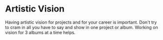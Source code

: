# Artistic Vision

Having artistic vision for projects and for your career is important. Don't try to cram in all you have to say and show in one project or album. Working on vision for 3 albums at a time helps.
